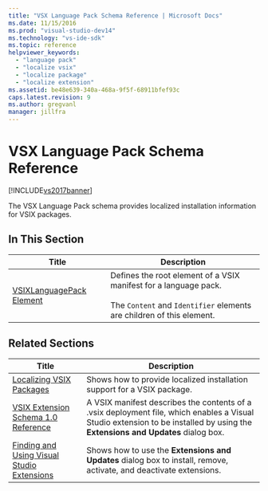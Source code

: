 ```yaml
---
title: "VSX Language Pack Schema Reference | Microsoft Docs"
ms.date: 11/15/2016
ms.prod: "visual-studio-dev14"
ms.technology: "vs-ide-sdk"
ms.topic: reference
helpviewer_keywords: 
  - "language pack"
  - "localize vsix"
  - "localize package"
  - "localize extension"
ms.assetid: be48e639-340a-468a-9f5f-68911bfef93c
caps.latest.revision: 9
ms.author: gregvanl
manager: jillfra
---
```

# VSX Language Pack Schema Reference
[!INCLUDE[vs2017banner](../includes/vs2017banner.md)]

The VSX Language Pack schema provides localized installation information for VSIX packages.  
  
## In This Section  
  
|Title|Description|  
|-----------|-----------------|  
|[VSIXLanguagePack Element](../extensibility/vsixlanguagepack-element-vsix-language-pack-schema.md)|Defines the root element of a VSIX manifest for a language pack.<br /><br /> The `Content` and `Identifier` elements are children of this element.|  
  
## Related Sections  
  
|Title|Description|  
|-----------|-----------------|  
|[Localizing VSIX Packages](../extensibility/localizing-vsix-packages.md)|Shows how to provide localized installation support for a VSIX package.|  
|[VSIX Extension Schema 1.0 Reference](https://msdn.microsoft.com/76e410ec-b1fb-4652-ac98-4a4c52e09a2b)|A VSIX manifest describes the contents of a .vsix deployment file, which enables a Visual Studio extension to be installed by using the **Extensions and Updates** dialog box.|  
|[Finding and Using Visual Studio Extensions](../ide/finding-and-using-visual-studio-extensions.md)|Shows how to use the **Extensions and Updates** dialog box to install, remove, activate, and deactivate extensions.|
